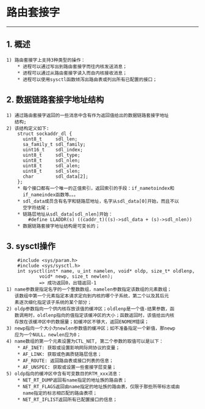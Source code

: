 # **路由套接字**
***

## **1. 概述**
    1) 路由套接字上支持3种类型的操作：
        * 进程可以通过写出到路由套接字而往内核发送消息；
        * 进程可以通过从路由套接字读入而自内核接收消息；
        * 进程可以使用sysctl函数倾泻出路由表或列出所有已配置的接口；


## **2. 数据链路套接字地址结构**
    1) 通过路由套接字返回的一些消息中含有作为返回值给出的数据链路套接字地址
       结构;
    2) 该结构定义如下:
        struct sockaddr_dl {
          uint8_t     sdl_len;
          sa_family_t sdl_family;
          uint16_t    sdl_index;
          uint8_t     sdl_type;
          uint8_t     sdl_nlen;
          uint8_t     sdl_alen;
          uint8_t     sdl_slen;
          char        sdl_data[2];
        };
        * 每个接口都有一个唯一的正值索引，返回索引的手段：if_nametoindex和
          if_nameindex函数等。。。
        * sdl_data成员含有名字和链路层地址，名字从sdl_data[0]开始，而且不以 
          空字符结尾；
        * 链路层地址从sdl_data[sdl_nlen]开始：
            #define LLADDR(s) ((caddr_t)((s)->sdl_data + (s)->sdl_nlen))
        * 数据链路套接字地址结构是可变长的；


## **3. sysctl操作**
        #include <sys/param.h>
        #include <sys/sysctl.h>
        int sysctl(int* name, u_int namelen, void* oldp, size_t* oldlenp, 
                void* newp, size_t newlen);
                => 成功返回0，出错返回-1
    1) name参数是指定名字的一个整数数组，namelen参数指定该数组的元素数组；
       该数组中第一个元素指定本请求定向到内核的哪个子系统，第二个以及其后元
       素逐次细化指定该子系统的某个部分；
    2) oldp参数指向一个供内核存放该值的缓冲区；oldlenp是一个值-结果参数，函
       数调用时，oldlenp指向的值指定该缓冲区的大小；函数返回时，该值给出内核
       存放在该缓冲区中的数据量；如缓冲区不够大，返回ENOMEM错误；
    3) newp指向一个大小为newlen参数值的缓冲区；如不准备指定一个新值，那newp
       应为一个NULL，newlen应为0；
    4) name数组的第一个元素设置为CTL_NET, 第二个参数的取值可以是以下：
        * AF_INET: 获取或设置影响网际网协议的变量；
        * AF_LINK: 获取或色画质链路层信息；
        * AF_ROUTE: 返回路由表或接口列表的信息；
        * AF_UNSPEC: 获取或设置一些套接字层变量；
    5) oldp指向的缓冲区中含有可变数目的RTM_xxx消息：
        * NET_RT_DUMP返回有name指定的地址族的路由表；
        * NET_RT_FLAGS返回由name指定的地址族的路由表，仅限于那些所带标志或由
          name指定的标志相匹配的路由表项；
        * NET_RT_IFLIST返回所有已配置接口的信息；
